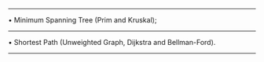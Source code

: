 
-------------------------------------------------------------------------------
• Minimum Spanning Tree (Prim and Kruskal);

-------------------------------------------------------------------------------
• Shortest Path (Unweighted Graph, Dijkstra and Bellman-Ford).

-------------------------------------------------------------------------------

